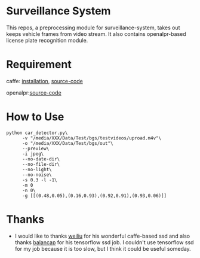 # Surveillance System
This repos, a preprocessing module for surveillance-system, takes out keeps vehicle frames from video stream. It also contains openalpr-based license plate recognition module.

# Requirement
   caffe: [installation](http://caffe.berkeleyvision.org/install_apt.html), [source-code](https://github.com/weiliu89/caffe/tree/ssd)
   
   openalpr:[source-code](https://github.com/openalpr/openalpr)

# How to Use
    
    python car_detector.py\
          -v "/media/XXX/Data/Test/bgs/testvideos/uproad.m4v"\
          -o "/media/XXX/Data/Test/bgs/out"\
          --preview\
          -i jpeg\
          --no-date-dir\
          --no-file-dir\
          --no-light\
          --no-noise\
          -s 0.3 -l -1\
          -m 0 
          -n 0\
          -g [[(0.48,0.05),(0.16,0.93),(0.92,0.91),(0.93,0.06)]]
    
# Thanks
  * I would like to thanks [weiliu](https://github.com/weiliu89/caffe/tree/ssd) for his wonderful caffe-based ssd and also thanks [balancap](https://github.com/balancap/SSD-Tensorflow) for his tensorflow ssd job. I couldn't use tensorflow ssd for my job because it is too slow, but I think it could be useful someday.
